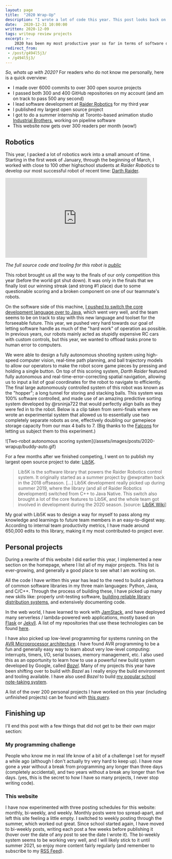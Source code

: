 ```yaml
---
layout: page
title:  "2020 Wrap-Up"
description: "I wrote a lot of code this year. This post looks back on it all"
date:   2020-12-31 10:00:00 
written: 2020-12-09
tags: writeup review projects
excerpt: >-
    2020 has been my most productive year so far in terms of software development. This post looks back at the year
redirect_from: 
 - /post/g494l5j3/
 - /g494l5j3/
---
```


*So, whats up with 2020?* For readers who do not know me personally, here is a quick overview:

 - I made over 6000 commits to over 300 open source projects
 - I passed both 300 and 400 GitHub repositories on my account (and am on track to pass 500 any second)
 - I lead software development at [Raider Robotics](https://github.com/frc5024) for my third year
 - I published my largest open source project
 - I got to do a summer internship at Toronto-based animation studio [Industrial Brothers](https://www.industrialbrothers.com/), working on pipeline software
 - This website now gets over 300 readers per month (wow!)

## Robotics

This year, I packed a lot of robotics work into a small amount of time. Starting in the first week of January, through the beginning of March, I worked with close to 100 other highschool students at *Raider Robotics* to develop our most successful robot of recent time: [Darth Raider](https://www.thebluealliance.com/team/5024/2020). 

<div class="center" markdown="1">
<iframe width="443" height="249" 
src="https://www.youtube.com/embed/iF-p-rTo8Xk" frameborder="0" 
allow="accelerometer; autoplay; clipboard-write; encrypted-media; gyroscope; picture-in-picture" allowfullscreen>
</iframe>

*The full source code and tooling for this robot is [public](https://github.com/frc5024/InfiniteRecharge)*
</div>

This robot brought us all the way to the finals of our only competition this year (before the world got shut down). It was only in the finals that we finally lost our winning streak (and strong #1 place) due to some questionable scoring and a broken component on one of our teammate's robots.

On the software side of this machine, [I pushed to switch the core development language over to Java](/blog/2019/06/24/languagehunt2), which went very well, and the team seems to be on track to stay with this new language and toolset for the forseeable future. This year, we pushed very hard towards our goal of letting software handle as much of the "hard work" of operation as possible. In previous years, our robots mainly acted as stupidly expensive RC cars with custom controls, but this year, we wanted to offload tasks prone to human error to computers. 

We were able to design a fully autonomous shooting system using high-speed computer vision, real-time path planning, and ball trajectory models to allow our operators to make the robot score game pieces by pressing and holding a single button. On top of this scoring system, *Darth Raider* featured fully autonomous and real-time-error-correcting spatial navigation, allowing us to input a list of goal coordinates for the robot to navigate to efficiently. The final large autonomously controlled system of this robot was known as the "hopper"; a long tunnel for storing and stacking balls. This system was 100% software controlled, and made use of an amazing predictive sorting system developed by @rsninja722 that would perfectly align balls as they were fed in to the robot. Below is a clip taken from semi-finals where we wrote an experimental system that allowed us to essentially use two completely separate robots as one, effectively doubling our gamepiece storage capacity from our max 4 balls to 7. (Big thanks to the [Falcons](https://www.thebluealliance.com/team/5032) for letting us subject them to this experiment.)

<div class="center" markdown="1">
![Two-robot autonomous scoring system](/assets/images/posts/2020-wrapup/buddy-auto.gif)
</div>


For a few months after we finished competing, I went on to publish my largest open source project to date: [Lib5K](https://github.com/frc5024/Lib5k). 

> Lib5K is the software library that powers the Raider Robotics control system. It originally started as a summer project by @ewpratten back in the 2018 offseason. [...] Lib5K development really picked up during summer 2019, where the library (and all of Raider Robotics development) switched from C++ to Java Native. This switch also brought a lot of the core features to Lib5K, and the whole team got involved in development during the 2020 season. \[source: [Lib5K Wiki](https://cs.5024.ca/lib5k/)]

My goal with Lib5K was to design a way for myself to pass along my knowledge and learnings to future team members in an easy-to-digest way. According to internal team productivity metrics, I have made around 650,000 edits to this library, making it my most contributed-to project ever.

## Personal projects

During a rewrite of this website I did earlier this year, I implemented a new section on the homepage, where I list all of my major projects. This list is ever-growing, and generally a good place to see what I am working on.

<!-- This year, I have spent my time in the following development categories:

 - Libraries
 - CLI
 - Web
 - Pipeline -->

All the code I have written this year has lead to the need to build a plethora of common software libraries in my three main languages: Python, Java, and C/C++. Through the process of building these, I have picked up many new skills like: properly unit-testing software, [building reliable library distribution systems](/blog/2020/09/17/ultralight-writeup), and extensively documenting code.

In the web world, I have learned to work with [JamStack](https://jamstack.org/), and have deployed many serverless / lambda-powered web applications, mostly based on [Flask](https://github.com/pallets/flask) or [Jekyll](https://jekyllrb.com/). A list of my repositories that use these technologies can be found [here](https://github.com/search?l=&q=user%3AEwpratten+filename%3Anow.json&type=code). 

I have also picked up low-level programming for systems running on the [AVR Microprocessor architecture](https://en.wikipedia.org/wiki/AVR_microcontrollers). I have found AVR programming to be a fun and generally easy way to learn about very low-level computing: interrupts, timers, I/O, serial busses, memory management, etc. I also used this as an opportunity to learn how to use a powerful new build system developed by Google, called [*Bazel*](/categories?c=bazel). Many of my projects this year have been shifting over to build with *Bazel* as I really enjoy the build environment and tooling available. I have also used *Bazel* to build [my popular school note-taking system](/blog/2020/08/23/notetaking-with-latex).

A list of the over 200 personal projects I have worked on this year (including unfinished projects) can be found with [this query](https://github.com/search?l=&q=user%3AEwpratten+created%3A%22%3E+2020-01-01+%3C+2021-01-01%22&type=repositories).

## Finishing up

I'll end this post with a few things that did not get to be their own major section:

### My programming challenge

People who know me in real life know of a bit of a challenge I set for myself a while ago (although I don't actually try very hard to keep up). I have now gone a year without a break from programming any longer than three days (completely accidental), and two years without a break any longer than five days. (yes, this is the secret to how I have so many projects, I never stop writing code).

### This website

I have now experimented with three posting schedules for this website: monthly, bi-weekly, and weekly. Monthly posts were too spread-apart, and left this site feeling a little empty. I switched to weekly posting through the summer, which worked out great. Since school started again, I have moved to bi-weekly posts, writing each post a few weeks before publishing it (hover over the date of any post to see the date I wrote it). The bi-weekly system seems to be working very well, and I will likely stick to it until summer 2021, so enjoy more content fairly regularly (and remember to subscribe to my [RSS Feed](/feed.xml)).

